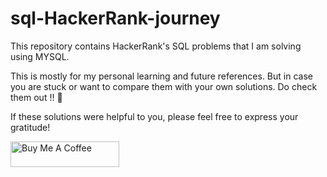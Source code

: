# sql-HackerRank-journey

This repository contains HackerRank's SQL problems that I am solving using MYSQL.

This is mostly for my personal learning and future references. But in case you are stuck or want to compare them with your own solutions. Do check them out !! :handshake:

If these solutions were helpful to you, please feel free to express your gratitude!

<a href="https://www.buymeacoffee.com/farhanlabib" target="_blank"><img src="https://cdn.buymeacoffee.com/buttons/default-orange.png" alt="Buy Me A Coffee" height="41" width="174"></a>
